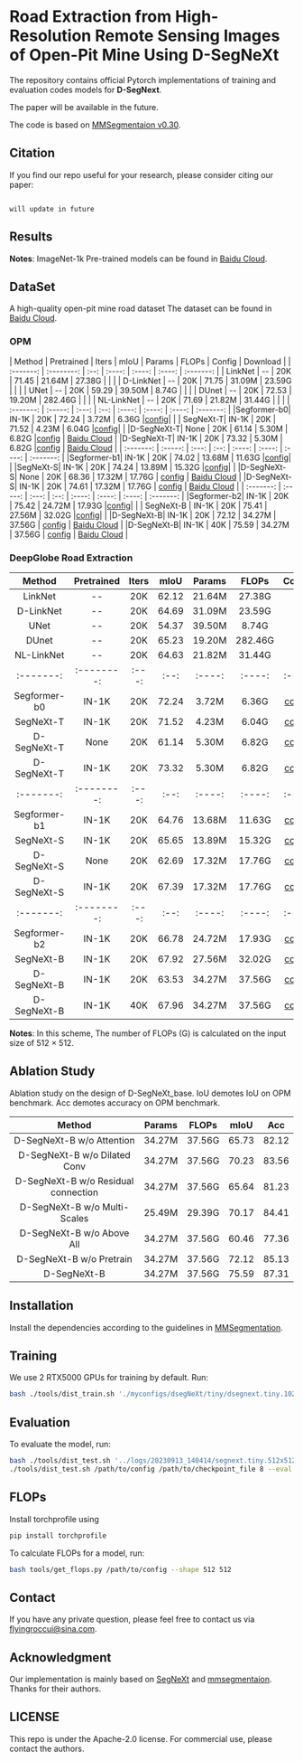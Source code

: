 # Road Extraction from High-Resolution Remote Sensing Images of Open-Pit Mine Using D-SegNeXt

The repository contains official Pytorch implementations of training and evaluation codes models for **D-SegNext**. 

The paper will be available in the future.

The code is based on [MMSegmentaion v0.30](https://github.com/open-mmlab/mmsegmentation/tree/v0.30).


## Citation
If you find our repo useful for your research, please consider citing our paper:

```

will update in future

```

## Results

**Notes**: ImageNet-1k Pre-trained models can be found in [Baidu Cloud](https://pan.baidu.com/s/1qE18p7Zg1iYjq9rWl9OJTQ?pwd=omtq).

## DataSet
A high-quality open-pit mine road dataset The dataset can be found in [Baidu Cloud](https://pan.baidu.com/s/1YN9lky921LUYWy2be1gsOg).

### OPM

|   Method  | Pretrained | Iters | mIoU | Params | FLOPs  | Config | Download  |
| :-------: | :--------: | :--: | :----: | :----: | :----: | :-------: |
|  LinkNet  | -- | 20K | 71.45 | 21.64M | 27.38G |  |  |
| D-LinkNet | -- | 20K | 71.75 | 31.09M | 23.59G |  |  |
|    UNet   | -- | 20K | 59.29 | 39.50M | 8.74G |  |  |
|   DUnet   | -- | 20K | 72.53 | 19.20M | 282.46G |  |  |
| NL-LinkNet | -- | 20K | 71.69 | 21.82M | 31.44G |  |  |
| :-------: | :-----: | :---: | :--: | :----: | :----: | :----: | :-------: |
|Segformer-b0| IN-1K | 20K | 72.24 | 3.72M | 6.36G |[config](myconfigs/segformer/segformer.b0.1024x1024.OPM.20k.py)|  |
| SegNeXt-T| IN-1K | 20K | 71.52 | 4.23M | 6.04G |[config](myconfigs/segnext/tiny/segnext.tiny.1024x1024.OPM.20k.py)|  |
|D-SegNeXt-T| None | 20K | 61.14 | 5.30M | 6.82G |[config](myconfigs/dsegnext/tiny/Dsegnext.tiny.1024x1024.OPM.20k.py)  | [Baidu Cloud](https://pan.baidu.com/s/1X7Y1RNbtvr6uUsXSZ_r7iA?pwd=6gnh) |
|D-SegNeXt-T|  IN-1K | 20K | 73.32 | 5.30M | 6.82G |[config](myconfigs/dsegnext/tiny/Dsegnext.tiny.1024x1024.OPM.20k.py)  | [Baidu Cloud](https://pan.baidu.com/s/1X7Y1RNbtvr6uUsXSZ_r7iA?pwd=6gnh) |
| :-------: | :-----: | :---: | :--: | :----: | :----: | :----: | :-------: |
|Segformer-b1| IN-1K | 20K | 74.02 | 13.68M | 11.63G |[config](myconfigs/segformer/segformer.b1.1024x1024.OPM.20k.py)|  |
|SegNeXt-S| IN-1K | 20K | 74.24 | 13.89M | 15.32G |[config](myconfigs/segnext/small/segnext.small.1024x1024.OPM.20k.py)|  |
|D-SegNeXt-S| None | 20K | 68.36 | 17.32M | 17.76G | [config](myconfigs/dsegnext/small/dsegnext.small.1024x1024.OPM.20k.py)  | [Baidu Cloud](https://pan.baidu.com/s/1n4NK-0joBiUxV0vZT9qjFg?pwd=a39k) |
|D-SegNeXt-S| IN-1K | 20K | 74.61 | 17.32M | 17.76G | [config](myconfigs/dsegnext/small/dsegnext.small.1024x1024.OPM.20k.py)  | [Baidu Cloud](https://pan.baidu.com/s/1n4NK-0joBiUxV0vZT9qjFg?pwd=a39k) |
| :-------: | :-----: | :---: | :--: | :----: | :----: | :----: | :-------: |
|Segformer-b2| IN-1K | 20K | 75.42 | 24.72M | 17.93G |[config](myconfigs/segformer/segformer.b2.1024x1024.OPM.40k.py)|  |
| SegNeXt-B | IN-1K | 20K | 75.41 | 27.56M | 32.02G |[config](myconfigs/segnext/base/segnext.base.1024x1024.OPM.40k.py)|  |
|D-SegNeXt-B| IN-1K | 20K | 72.12 | 34.27M | 37.56G | [config](myconfigs/dsegnext/tiny/Dsegnext.tiny.1024x1024.OPM.20k.py)  | [Baidu Cloud](https://pan.baidu.com/s/1X7Y1RNbtvr6uUsXSZ_r7iA?pwd=6gnh) |
|D-SegNeXt-B|  IN-1K  | 40K |  75.59 | 34.27M | 37.56G | [config](myconfigs/dsegnext/base/dsegnext.base.1024x1024.OPM.40k.py)  | [Baidu Cloud](https://pan.baidu.com/s/1WqMkca_h7UvqO_lG8hZI8Q?pwd=wgkx) |

### DeepGlobe Road Extraction

|   Method  | Pretrained | Iters | mIoU | Params | FLOPs  | Config | 
| :-------: | :--------: | :---: | :--: | :----: | :----: | :----: |
|  LinkNet  | -- | 20K | 62.12 | 21.64M | 27.38G |  |
| D-LinkNet | -- | 20K | 64.69 | 31.09M | 23.59G |  |
|    UNet   | -- | 20K | 54.37 | 39.50M | 8.74G |  |
|   DUnet   | -- | 20K | 65.23 | 19.20M | 282.46G |  |
| NL-LinkNet | --| 20K | 64.63 | 21.82M | 31.44G |  |
| :-------: | :--------: | :---: | :--: | :----: | :----: | :----: |
|Segformer-b0| IN-1K | 20K | 72.24 | 3.72M | 6.36G |[config](myconfigs/segformer/segformer.b0.1024x1024.DP.20k.py)|
| SegNeXt-T| IN-1K | 20K | 71.52 | 4.23M | 6.04G |[config](myconfigs/segnext/tiny/segnext.tiny.1024x1024.DP.20k.py)|
|D-SegNeXt-T| None | 20K | 61.14 | 5.30M | 6.82G |[config](myconfigs/dsegnext/tiny/Dsegnext.tiny.1024x1024.DP.20k.py)|
|D-SegNeXt-T|  IN-1K | 20K | 73.32 | 5.30M | 6.82G |[config](myconfigs/dsegnext/tiny/Dsegnext.tiny.1024x1024.DP.20k.py)|
| :-------: | :--------: | :---: | :--: | :----: | :----: | :----: |
|Segformer-b1| IN-1K | 20K | 64.76 | 13.68M | 11.63G |[config](myconfigs/segformer/segformer.b1.1024x1024.DP.20k.py)|
|SegNeXt-S| IN-1K | 20K | 65.65 | 13.89M | 15.32G |[config](myconfigs/segnext/small/segnext.small.1024x1024.DP.20k.py)|
|D-SegNeXt-S| None | 20K | 62.69 | 17.32M | 17.76G | [config](myconfigs/dsegnext/small/dsegnext.small.1024x1024.DP.20k.py)|
|D-SegNeXt-S| IN-1K | 20K | 67.39 | 17.32M | 17.76G | [config](myconfigs/dsegnext/small/dsegnext.small.1024x1024.DP.20k.py)|
| :-------: | :--------: | :---: | :--: | :----: | :----: | :----: |
|Segformer-b2| IN-1K | 20K | 66.78 | 24.72M | 17.93G |[config](myconfigs/segformer/segformer.b2.1024x1024.DP.40k.py)|
| SegNeXt-B | IN-1K | 20K | 67.92 | 27.56M | 32.02G |[config](myconfigs/segnext/base/segnext.base.1024x1024.DP.40k.py)|
|D-SegNeXt-B| IN-1K | 20K | 63.53 | 34.27M | 37.56G | [config](myconfigs/dsegnext/tiny/Dsegnext.tiny.1024x1024.OPM.20k.py)|
|D-SegNeXt-B|  IN-1K  | 40K | 67.96 | 34.27M | 37.56G | [config](myconfigs/dsegnext/base/dsegnext.base.1024x1024.OPM.40k.py)|

**Notes**: In this scheme, The number of FLOPs (G) is calculated on the input size of 512 $\times$ 512.

## Ablation Study

Ablation study on the design of D-SegNeXt_base. IoU demotes IoU on OPM benchmark. Acc demotes accuracy on OPM benchmark.

|           Method          | Params | FLOPs | mIoU | Acc  |
| :-----------------------: | :-----: | :---: | :--: | :----: | 
| D-SegNeXt-B w/o Attention | 34.27M | 37.56G | 65.73 | 82.12 |
| D-SegNeXt-B w/o Dilated Conv | 34.27M | 37.56G | 70.23 | 83.56 |
| D-SegNeXt-B w/o Residual connection | 34.27M | 37.56G |65.64|81.23|
| D-SegNeXt-B w/o Multi-Scales | 25.49M | 29.39G | 70.17 | 84.41 |
| D-SegNeXt-B w/o Above All | 34.27M | 37.56G |60.46|77.36|
| D-SegNeXt-B w/o Pretrain | 34.27M | 37.56G | 72.12 | 85.13 |
| D-SegNeXt-B  | 34.27M | 37.56G | 75.59 | 87.31 |

## Installation
Install the dependencies  according to the guidelines in [MMSegmentation](https://mmsegmentation.readthedocs.io/en/latest/get_started.html).

## Training

We use 2 RTX5000 GPUs for training by default. Run:

```bash
bash ./tools/dist_train.sh './myconfigs/dsegNeXt/tiny/dsegnext.tiny.1024x1024.OPM.20k.py' 2
```

## Evaluation

To evaluate the model, run:

```bash
bash ./tools/dist_test.sh '../logs/20230913_140414/segnext.tiny.512x512.OPM.20k.py' '../logs/20230913_140414/latest.pth' 2 --show-dir='../logs/20230913_140414/result/'
./tools/dist_test.sh /path/to/config /path/to/checkpoint_file 8 --eval mIoU
```

## FLOPs

Install torchprofile using

```bash
pip install torchprofile
```

To calculate FLOPs for a model, run:

```bash
bash tools/get_flops.py /path/to/config --shape 512 512
```

## Contact

If you have any private question, please feel free to contact us via flyingroccui@sina.com.

## Acknowledgment

Our implementation is mainly based on [SegNeXt](https://github.com/Visual-Attention-Network/SegNeXt/tree/main) and [mmsegmentaion](https://github.com/open-mmlab/mmsegmentation/tree/v0.30). Thanks for their authors.

## LICENSE

This repo is under the Apache-2.0 license. For commercial use, please contact the authors.